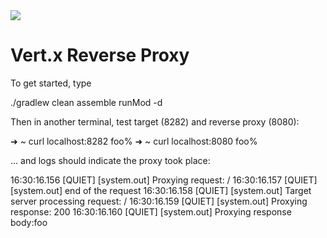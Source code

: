 <div>

<a href="https://travis-ci.org/robertjchristian/service-nucleus">
<img src="https://travis-ci.org/robertjchristian/service-nucleus.png?branch=master" />
</a>

</div>


# Vert.x Reverse Proxy

To get started, type

./gradlew clean assemble runMod -d

Then in another terminal, test target (8282) and reverse proxy (8080):

➜  ~  curl localhost:8282
foo%
➜  ~  curl localhost:8080
foo% 

... and logs should indicate the proxy took place:

16:30:16.156 [QUIET] [system.out] Proxying request: /
16:30:16.157 [QUIET] [system.out] end of the request
16:30:16.158 [QUIET] [system.out] Target server processing request: /
16:30:16.159 [QUIET] [system.out] Proxying response: 200
16:30:16.160 [QUIET] [system.out] Proxying response body:foo

